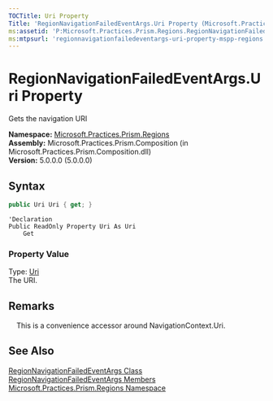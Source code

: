 ```yaml
---
TOCTitle: Uri Property
Title: 'RegionNavigationFailedEventArgs.Uri Property (Microsoft.Practices.Prism.Regions)'
ms:assetid: 'P:Microsoft.Practices.Prism.Regions.RegionNavigationFailedEventArgs.Uri'
ms:mtpsurl: 'regionnavigationfailedeventargs-uri-property-mspp-regions.md'
---
```


# RegionNavigationFailedEventArgs.Uri Property

Gets the navigation URI

**Namespace:** [Microsoft.Practices.Prism.Regions](/patterns-practices/reference/mspp-regions-namespace)  
**Assembly:** Microsoft.Practices.Prism.Composition (in Microsoft.Practices.Prism.Composition.dll)  
**Version:** 5.0.0.0 (5.0.0.0)

## Syntax

```C#
public Uri Uri { get; }
```

```VB
'Declaration
Public ReadOnly Property Uri As Uri
	Get
```
### Property Value

Type: [Uri](http://msdn.microsoft.com/en-us/library/txt7706a)  
The URI.

## Remarks

&nbsp;&nbsp;&nbsp;&nbsp;This is a convenience accessor around NavigationContext.Uri.

## See Also

[RegionNavigationFailedEventArgs Class](/patterns-practices/reference/regionnavigationfailedeventargs-class-mspp-regions)  
[RegionNavigationFailedEventArgs Members](/patterns-practices/reference/regionnavigationfailedeventargs-members-mspp-regions)  
[Microsoft.Practices.Prism.Regions Namespace](/patterns-practices/reference/mspp-regions-namespace)  